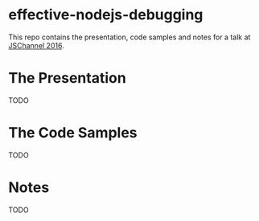 # effective-nodejs-debugging

This repo contains the presentation, code samples and notes for a talk at [JSChannel 2016](http://2016.jschannel.com/).

# The Presentation

TODO

# The Code Samples

TODO

# Notes

TODO
